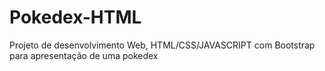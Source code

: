 # Pokedex-HTML
Projeto de desenvolvimento Web, HTML/CSS/JAVASCRIPT com Bootstrap para apresentação de uma pokedex
